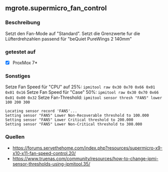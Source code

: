## mgrote.supermicro_fan_control

### Beschreibung
Setzt den Fan-Mode auf "Standard".
Setzt die Grenzwerte fur die Lüfterdrehzahlen passend für "beQuiet PureWings 2 140mm"

### getestet auf
- [X] ProxMox 7*


### Sonstiges
Setze Fan Speed für "CPU" auf 25%: `ipmitool raw 0x30 0x70 0x66 0x01 0x01 0x16`
Setze Fan Speed für "Case" 50%: `ipmitool raw 0x30 0x70 0x66 0x01 0x00 0x32`
Setze Fan-Threshold: `ipmitool sensor thresh "FAN5" lower 100 200 300`


    Locating sensor record 'FAN5'...
    Setting sensor "FAN5" Lower Non-Recoverable threshold to 100.000
    Setting sensor "FAN5" Lower Critical threshold to 200.000
    Setting sensor "FAN5" Lower Non-Critical threshold to 300.000


### Quellen
* https://forums.servethehome.com/index.php?resources/supermicro-x9-x10-x11-fan-speed-control.20/
* https://www.truenas.com/community/resources/how-to-change-ipmi-sensor-thresholds-using-ipmitool.35/
